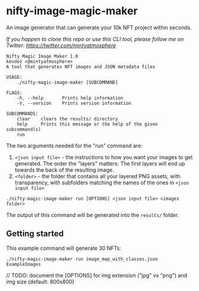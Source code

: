 # nifty-image-magic-maker
An image generator that can generate your 10k NFT project within seconds.

_If you happen to clone this repo or use this CLI tool, please follow me on Twitter: https://twitter.com/mintyatmosphere_

```
Nifty Magic Image Maker 1.0
kevdez <@mintyatmosphere>
A tool that generates NFT images and JSON metadata files

USAGE:
    ./nifty-magic-image-maker [SUBCOMMAND]

FLAGS:
    -h, --help       Prints help information
    -V, --version    Prints version information

SUBCOMMANDS:
    clear    clears the results/ directory
    help     Prints this message or the help of the given subcommand(s)
    run
```

The two arguments needed for the "run" command are:

1. `<json input file>` - the instructions to how you want your images to get generated. The order the "layers" matters: The first layers will end up towards the back of the resulting image.
2. `<folder>` - the folder that contains all your layered PNG assets, with transparency, with subfolders matching the names of the ones in `<json input file>`

```
./nifty-magic-image-maker run [OPTIONS] <json input file> <images folder>
```

The output of this command will be generated into the `results/` folder.

## Getting started 

This example command will generate 30 NFTs:
```
./nifty-magic-image-maker run image_map_with_classes.json ExampleImages
```

// TODO: document the [OPTIONS] for img extension ("jpg" vs "png") and img size (default: 800x800)